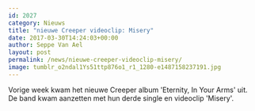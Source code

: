 ```yaml
---
id: 2027
category: Nieuws
title: "nieuwe Creeper videoclip: Misery"
date: 2017-03-30T14:24:03+00:00
author: Seppe Van Ael
layout: post
permalink: /news/nieuwe-creeper-videoclip-misery/
image: tumblr_o2ndal1Ys51ttp876o1_r1_1280-e1487158237191.jpg
---
```

Vorige week kwam het nieuwe Creeper album 'Eternity, In Your Arms' uit. De band kwam aanzetten met hun derde single en videoclip 'Misery'.
